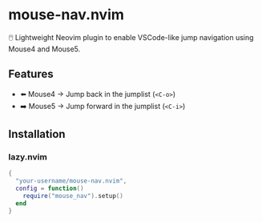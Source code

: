 # mouse-nav.nvim

🖱️ Lightweight Neovim plugin to enable VSCode-like jump navigation using Mouse4 and Mouse5.

## Features

- ⬅️ Mouse4 → Jump back in the jumplist (`<C-o>`)
- ➡️ Mouse5 → Jump forward in the jumplist (`<C-i>`)

## Installation

### lazy.nvim

```lua
{
  "your-username/mouse-nav.nvim",
  config = function()
    require("mouse_nav").setup()
  end
}

```
